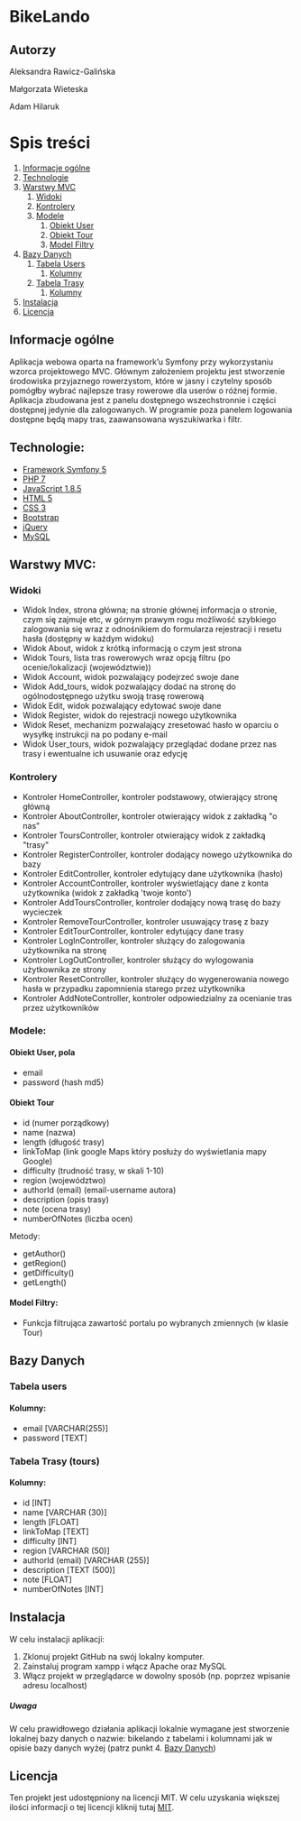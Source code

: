 # BikeLando

## Autorzy
Aleksandra Rawicz-Galińska

Małgorzata Wieteska

Adam Hilaruk

# Spis treści
1. [Informacje ogólne](#informacje-ogolne)
2. [Technologie](#technologie)
3. [Warstwy MVC](#warstwy-mvc)
    1. [Widoki](#widoki)
    2. [Kontrolery](#kontrolery)
    3. [Modele](#modele)
        1. [Obiekt User](#obiekt-user)
        2. [Obiekt Tour](#obiekt-tour)
        3. [Model Filtry](#model-filtry)
4. [Bazy Danych](#bazy-danych)
    1. [Tabela Users](#tabela-users)
	    1. [Kolumny](#kolumny1)
    2. [Tabela Trasy](#tabela-trasy)
	    1. [Kolumny](#kolumny2)
5. [Instalacja](#instalacja)
6. [Licencja](#licencja)

## Informacje ogólne
Aplikacja webowa oparta na framework’u Symfony przy wykorzystaniu wzorca projektowego MVC. Głównym założeniem projektu jest stworzenie środowiska przyjaznego rowerzystom, które w jasny i czytelny sposób pomógłby wybrać najlepsze trasy rowerowe dla userów o różnej formie. Aplikacja zbudowana jest z panelu dostępnego wszechstronnie i części dostępnej jedynie dla zalogowanych. W programie poza panelem logowania dostępne będą mapy tras, zaawansowana wyszukiwarka i filtr.

## Technologie:
* [Framework Symfony 5]
* [PHP 7]
* [JavaScript 1.8.5]
* [HTML 5] 
* [CSS 3]
* [Bootstrap]
* [jQuery]
* [MySQL]

## Warstwy MVC:
### Widoki

* Widok Index, strona główna; na stronie głównej informacja o stronie, czym się zajmuje etc, w górnym prawym rogu możliwość szybkiego zalogowania się wraz z odnośnikiem do formularza rejestracji i resetu hasła (dostępny w każdym widoku)
* Widok About, widok z krótką informacją o czym jest strona
* Widok Tours, lista tras rowerowych wraz opcją filtru (po ocenie/lokalizacji (województwie))
* Widok Account, widok pozwalający podejrzeć swoje dane
* Widok Add_tours, widok pozwalający dodać na stronę do ogólnodostępnego użytku swoją trasę rowerową
* Widok Edit, widok pozwalający edytować swoje dane
* Widok Register, widok do rejestracji nowego użytkownika
* Widok Reset, mechanizm pozwalający zresetować hasło w oparciu o wysyłkę instrukcji na po podany e-mail
* Widok User_tours, widok pozwalający przeglądać dodane przez nas trasy i ewentualne ich usuwanie oraz edycję


### Kontrolery

* Kontroler HomeController, kontroler podstawowy, otwierający stronę główną
* Kontroler AboutController, kontroler otwierający widok z zakładką "o nas"
* Kontroler ToursController, kontroler otwierający widok z zakładką "trasy"
* Kontroler RegisterController, kontroler dodający nowego użytkownika do bazy
* Kontroler EditController, kontroler edytujący dane użytkownika (hasło)
* Kontroler AccountController, kontroler wyświetlający dane z konta użytkownika (widok z zakładką 'twoje konto')
* Kontroler AddToursController, kontroler dodający nową trasę do bazy wycieczek
* Kontroler RemoveTourController, kontroler usuwający trasę z bazy
* Kontroler EditTourController, kontroler edytujący dane trasy
* Kontroler LogInController, kontroler służący do zalogowania użytkownika na stronę
* Kontroler LogOutController, kontroler służący do wylogowania użytkownika ze strony
* Kontroler ResetController, kontroler służący do wygenerowania nowego hasła w przypadku zapomnienia starego przez użytkownika
* Kontroler AddNoteController, kontroler odpowiedzialny za ocenianie tras przez użytkowników

### Modele:
#### Obiekt User, pola
* email
* password (hash md5)

#### Obiekt Tour
* id (numer porządkowy)
* name (nazwa)
* length (długość trasy)
* linkToMap (link google Maps który posłuży do wyświetlania mapy Google)
* difficulty (trudność trasy, w skali 1-10)
* region (województwo)
* authorId (email) (email-username autora)
* description (opis trasy)
* note (ocena trasy)
* numberOfNotes (liczba ocen)

Metody: 
* getAuthor()
* getRegion()
* getDifficulty()
* getLength()

#### Model Filtry:
* Funkcja filtrująca zawartość portalu po wybranych zmiennych (w klasie Tour)


## Bazy Danych
### Tabela users
#### Kolumny: 
* email [VARCHAR(255)] 
* password [TEXT]

### Tabela Trasy (tours)
#### Kolumny:
* id [INT] 
* name [VARCHAR (30)]
* length [FLOAT]
* linkToMap [TEXT]
* difficulty [INT]
* region [VARCHAR (50)]
* authorId (email) [VARCHAR (255)]
* description [TEXT (500)]
* note [FLOAT]
* numberOfNotes [INT]


## Instalacja

W celu instalacji aplikacji:
1. Zklonuj projekt GitHub na swój lokalny komputer.
2. Zainstaluj program xampp i włącz Apache oraz MySQL
3. Włącz projekt w przeglądarce w dowolny sposób (np. poprzez wpisanie adresu localhost)

##### Uwaga
W celu prawidłowego działania aplikacji lokalnie wymagane jest stworzenie lokalnej bazy danych o nazwie: bikelando z tabelami i kolumnami jak w opisie bazy danych wyżej (patrz punkt 4. [Bazy Danych](#bazy-danych))

## Licencja

Ten projekt jest udostępniony na licencji MIT. W celu uzyskania większej ilości informacji o tej licencji kliknij tutaj [MIT]. 

[Framework Symfony 5]: <https://symfony.com/>
[PHP 7]: <https://www.php.net/>
[JavaScript 1.8.5]: <https://developer.mozilla.org/pl/docs/Web/JavaScript>
[HTML 5]: <https://developer.mozilla.org/pl/docs/HTML/HTML5>
[CSS 3]: <https://developer.mozilla.org/en-US/docs/Archive/CSS3>
[Bootstrap]: <https://getbootstrap.com/>
[jQuery]: <https://jquery.com/>
[MySQL]: <https://www.mysql.com/>
[MIT]: <https://choosealicense.com/licenses/mit/>
 

